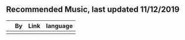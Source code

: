 Recommended Music, last updated 11/12/2019
---

|                | By|   Link                      |language|
|----------------|----|---------------------------|------|
|    |       |         |

